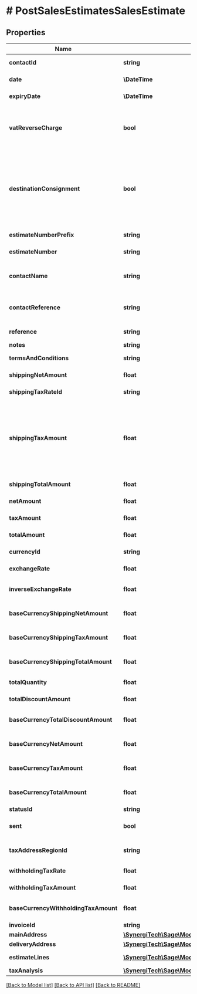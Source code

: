 # # PostSalesEstimatesSalesEstimate

## Properties

Name | Type | Description | Notes
------------ | ------------- | ------------- | -------------
**contactId** | **string** | The contact the estimate relates to |
**date** | **\DateTime** | The date of the estimate |
**expiryDate** | **\DateTime** | The expiry date of the estimate |
**vatReverseCharge** | **bool** | Indicates whether Domestic Reverser Charge is applied to the artefact. Only used for a UK business. | [optional]
**destinationConsignment** | **bool** | Indicates whether consignment checkbox for destination VAT is checked on the artefact. Only used for an UK business, where destination VAT was enabled in the settings. | [optional]
**estimateNumberPrefix** | **string** | The estimate number prefix | [optional]
**estimateNumber** | **string** | The generated estimate number | [optional]
**contactName** | **string** | The name of the contact when the estimate was created | [optional]
**contactReference** | **string** | The reference of the contact when the estimate was created | [optional]
**reference** | **string** | The reference for the estimate | [optional]
**notes** | **string** | Estimate notes | [optional]
**termsAndConditions** | **string** | Estimate terms and conditions | [optional]
**shippingNetAmount** | **float** | The net shipping amount | [optional]
**shippingTaxRateId** | **string** | The ID of the Shipping Tax Rate. | [optional]
**shippingTaxAmount** | **float** | The tax shipping amount. NOTE: This is not required for POST/PUT requests as the shipping tax is calculated based on the shipping_net_amount and the shipping_tax_rate. | [optional]
**shippingTotalAmount** | **float** | The total shipping amount | [optional]
**netAmount** | **float** | The net amount of the estimate | [optional]
**taxAmount** | **float** | The tax amount of the estimate | [optional]
**totalAmount** | **float** | The total amount of the estimate | [optional]
**currencyId** | **string** | The ID of the Currency. | [optional]
**exchangeRate** | **float** | The exchange rate for the estimate | [optional]
**inverseExchangeRate** | **float** | The inverse exchange rate for the estimate | [optional]
**baseCurrencyShippingNetAmount** | **float** | The net shipping amount in base currency | [optional]
**baseCurrencyShippingTaxAmount** | **float** | The tax shipping amount in base currency | [optional]
**baseCurrencyShippingTotalAmount** | **float** | The total shipping amount in base currency | [optional]
**totalQuantity** | **float** | The total quantity of the estimate | [optional]
**totalDiscountAmount** | **float** | The discount amount on the  estimate | [optional]
**baseCurrencyTotalDiscountAmount** | **float** | The discount amount on the  estimate in base currency | [optional]
**baseCurrencyNetAmount** | **float** | The net amount of the estimate in base currency | [optional]
**baseCurrencyTaxAmount** | **float** | The tax amount of the estimate in base currency | [optional]
**baseCurrencyTotalAmount** | **float** | The total amount of the estimate in base currency | [optional]
**statusId** | **string** | The ID of the Status. | [optional]
**sent** | **bool** | Indicates whether the estimate has been sent | [optional]
**taxAddressRegionId** | **string** | The ID of the Tax Address Region. (Canada only) | [optional]
**withholdingTaxRate** | **float** | IRPF withheld Tax Rate (Spain only) | [optional]
**withholdingTaxAmount** | **float** | IRPF withheld Tax Amount (Spain only) | [optional]
**baseCurrencyWithholdingTaxAmount** | **float** | IRPF withheld Tax Amount (Spain only) in the base currency | [optional]
**invoiceId** | **string** | The ID of the Invoice. | [optional]
**mainAddress** | [**\SynergiTech\Sage\Model\PostSalesCorrectiveInvoicesSalesCorrectiveInvoiceMainAddress**](PostSalesCorrectiveInvoicesSalesCorrectiveInvoiceMainAddress.md) |  | [optional]
**deliveryAddress** | [**\SynergiTech\Sage\Model\PostSalesCorrectiveInvoicesSalesCorrectiveInvoiceMainAddress**](PostSalesCorrectiveInvoicesSalesCorrectiveInvoiceMainAddress.md) |  | [optional]
**estimateLines** | [**\SynergiTech\Sage\Model\PostSalesEstimatesSalesEstimateEstimateLinesInner[]**](PostSalesEstimatesSalesEstimateEstimateLinesInner.md) | The estimate lines of the estimate |
**taxAnalysis** | [**\SynergiTech\Sage\Model\PostPurchaseCorrectiveInvoicesPurchaseCorrectiveInvoiceTaxAnalysisInner[]**](PostPurchaseCorrectiveInvoicesPurchaseCorrectiveInvoiceTaxAnalysisInner.md) |  | [optional]

[[Back to Model list]](../../README.md#models) [[Back to API list]](../../README.md#endpoints) [[Back to README]](../../README.md)

